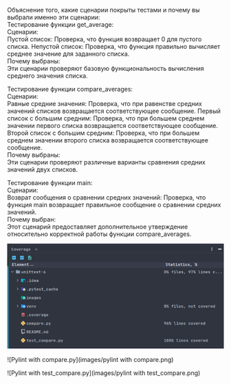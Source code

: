 Объяснение того, какие сценарии покрыты тестами и почему вы выбрали именно эти сценарии:<br>
Тестирование функции get_average:<br>
Сценарии:<br>
Пустой список: Проверка, что функция возвращает 0 для пустого списка.
Непустой список: Проверка, что функция правильно вычисляет среднее значение для заданного списка.<br>
Почему выбраны:<br>
Эти сценарии проверяют базовую функциональность вычисления среднего значения списка.

Тестирование функции compare_averages:<br>
Сценарии:<br>
Равные средние значения: Проверка, что при равенстве средних значений списков возвращается соответствующее сообщение.
Первый список с большим средним: Проверка, что при большем среднем значении первого списка возвращается соответствующее сообщение.
Второй список с большим средним: Проверка, что при большем среднем значении второго списка возвращается соответствующее сообщение.<br>
Почему выбраны:<br>
Эти сценарии проверяют различные варианты сравнения средних значений двух списков.

Тестирование функции main:<br>
Сценарии:<br>
Возврат сообщения о сравнении средних значений: Проверка, что функция main возвращает правильное сообщение о сравнении средних значений.<br>
Почему выбран:<br>
Этот сценарий предоставляет дополнительное утверждение относительно корректной работы функции compare_averages.


![Coverage](images/coverage.png)

![Pylint with compare.py](images/pylint with compare.png)

![Pylint with test_compare.py](images/pylint with test_compare.png)
